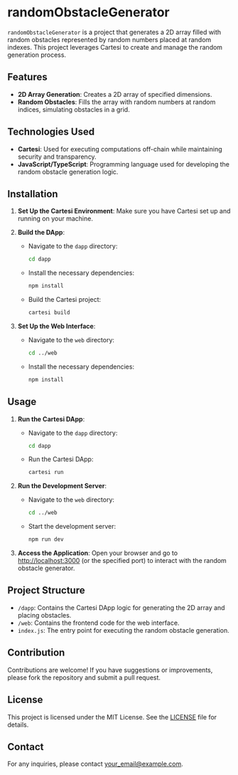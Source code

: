 # randomObstacleGenerator

`randomObstacleGenerator` is a project that generates a 2D array filled with random obstacles represented by random numbers placed at random indexes. This project leverages Cartesi to create and manage the random generation process.

## Features

- **2D Array Generation**: Creates a 2D array of specified dimensions.
- **Random Obstacles**: Fills the array with random numbers at random indices, simulating obstacles in a grid.

## Technologies Used

- **Cartesi**: Used for executing computations off-chain while maintaining security and transparency.
- **JavaScript/TypeScript**: Programming language used for developing the random obstacle generation logic.

## Installation

1. **Set Up the Cartesi Environment**: Make sure you have Cartesi set up and running on your machine.

2. **Build the DApp**:
   - Navigate to the `dapp` directory:
     ```bash
     cd dapp
     ```
   - Install the necessary dependencies:
     ```bash
     npm install
     ```
   - Build the Cartesi project:
     ```bash
     cartesi build
     ```

3. **Set Up the Web Interface**:
   - Navigate to the `web` directory:
     ```bash
     cd ../web
     ```
   - Install the necessary dependencies:
     ```bash
     npm install
     ```

## Usage

1. **Run the Cartesi DApp**:
   - Navigate to the `dapp` directory:
     ```bash
     cd dapp
     ```
   - Run the Cartesi DApp:
     ```bash
     cartesi run
     ```

2. **Run the Development Server**:
   - Navigate to the `web` directory:
     ```bash
     cd ../web
     ```
   - Start the development server:
     ```bash
     npm run dev
     ```

3. **Access the Application**: Open your browser and go to [http://localhost:3000](http://localhost:3000) (or the specified port) to interact with the random obstacle generator.

## Project Structure

- `/dapp`: Contains the Cartesi DApp logic for generating the 2D array and placing obstacles.
- `/web`: Contains the frontend code for the web interface.
- `index.js`: The entry point for executing the random obstacle generation.

## Contribution

Contributions are welcome! If you have suggestions or improvements, please fork the repository and submit a pull request.

## License

This project is licensed under the MIT License. See the [LICENSE](LICENSE) file for details.

## Contact

For any inquiries, please contact [your_email@example.com](mailto:your_email@example.com).
